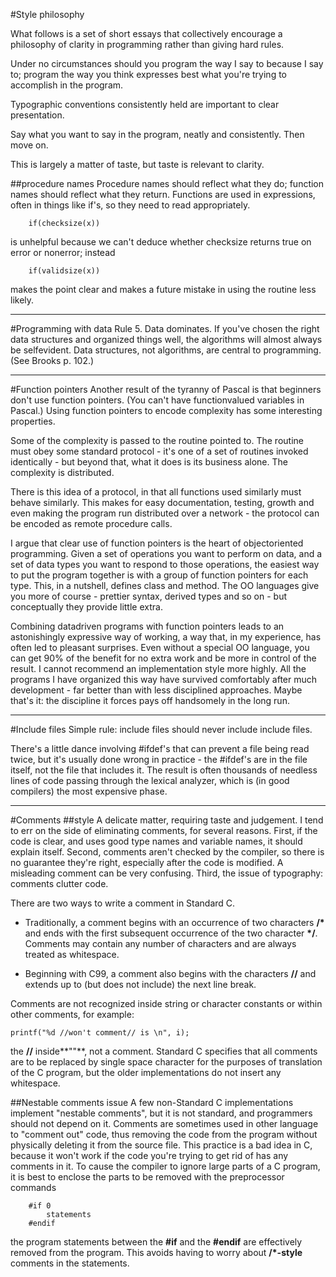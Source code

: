 #Style philosophy

What follows is a set of short essays that collectively encourage a philosophy of clarity in programming rather than giving hard rules.

Under no circumstances should you program the way I say to because I say to; program the way you think expresses best what you're trying to accomplish in the program.

Typographic conventions consistently held are important to clear presentation.

Say what you want to say in the program, neatly and consistently.  Then move on. 

This is largely a matter of taste, but taste is relevant to clarity. 

##procedure names
 Procedure names should reflect what they do; function names should reflect what they return.  Functions are used in expressions, often in things like if's, so they need to read appropriately. 
 
        if(checksize(x))

is unhelpful because we can't deduce whether checksize returns true on error or non­error; instead

        if(validsize(x))

makes the point clear and makes a future mistake in using the routine less likely. 

------
#Programming with data
Rule 5.  Data dominates.  If you've chosen the right data structures and organized things well, the algorithms will almost always be self­evident.  Data structures, not algorithms, are central to programming.  (See Brooks p. 102.) 

------
#Function pointers
Another result of the tyranny of Pascal is that beginners don't use function pointers.  (You can't have function­valued variables in Pascal.) Using function pointers to encode complexity has some interesting properties.

Some of the complexity is passed to the routine pointed to.  The routine must obey some standard protocol - it's one of a set of routines invoked identically - but beyond that, what it does is its business alone.  The complexity is distributed.

There is this idea of a protocol, in that all functions used similarly must behave similarly.  This makes for easy documentation, testing, growth and even making the program run distributed over a network - the protocol can be encoded as remote procedure calls.

I argue that clear use of function pointers is the heart of object­oriented programming.  Given a set of operations you want to perform on data, and a set of data types you want to respond to those operations, the easiest way to put the program together is with a group of function pointers for each type.  This, in a nutshell, defines class and method.  The O­O languages give you more of course - prettier syntax, derived types and so on - but conceptually they provide little extra.

Combining data­driven programs with function pointers leads to an astonishingly expressive way of working, a way that, in my experience, has often led to pleasant surprises. Even without a special O­O language, you can get 90% of the benefit for no extra work and be more in control of the result.  I cannot recommend an implementation style more highly.  All the programs I have organized this way have survived comfortably after much development - far better than with less disciplined approaches.  Maybe that's it: the discipline it forces pays off handsomely in the long run. 

------
#Include files
Simple rule: include files should never include include files. 

 There's a little dance involving #ifdef's that can prevent a file being read twice, but it's usually done wrong in practice - the #ifdef's are in the file itself, not the file that includes it.  The result is often thousands of needless lines of code passing through the lexical analyzer, which is (in good compilers) the most expensive phase. 

------

#Comments
##style
A delicate matter, requiring taste and judgement.  I tend to err on the side of eliminating comments, for several reasons.  First, if the code is clear, and uses good type names and variable names, it should explain itself.  Second, comments aren't checked by the compiler, so there is no guarantee they're right, especially after the code is modified.  A misleading comment can be very confusing.  Third, the issue of typography: comments clutter code.

There are two ways to write a comment in Standard C. 

*    Traditionally, a comment begins with an occurrence of two characters **/\*** and ends with the first subsequent occurrence of the two character **\*/**. Comments may contain any number of characters and are always treated as whitespace.

*    Beginning with C99, a comment also begins with the characters **//** and extends up to (but does not include) the next line break.

Comments are not recognized inside string or character constants or within other comments, for example:

	printf("%d //won't comment// is \n", i);

the **//** inside**""**, not a comment. Standard C specifies that all comments are to be replaced by single space character for the purposes of translation of the C program, but the older implementations do not insert any whitespace.
	
##Nestable comments issue
A few non-Standard C implementations implement "nestable comments", but it is not standard, and programmers should not depend on it. Comments are sometimes used in other language to "comment out" code, thus removing the code from the program without physically deleting it from the source file. This practice is a bad idea in C, because it won't work if the code you're trying to get rid of has any comments in it. To cause the compiler to ignore large parts of a C program, it is best to enclose the parts to be removed with the preprocessor commands

	    #if 0
			statements
	    #endif

the program statements between the **#if** and the **#endif** are effectively removed from the program. This avoids having to worry about **/*-style** comments in the statements. 
	

